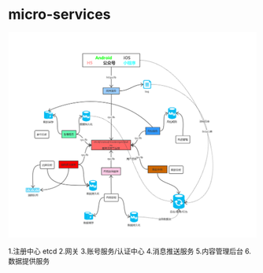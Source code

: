 # micro-services

![avatar](./image/微服务基础框架.jpg)

1.注册中心 etcd 
2.网关
3.账号服务/认证中心
4.消息推送服务
5.内容管理后台
6.数据提供服务
